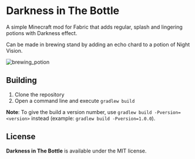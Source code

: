 # Darkness in The Bottle

A simple Minecraft mod for Fabric that adds regular, splash and lingering potions with Darkness effect.

Can be made in brewing stand by adding an echo chard to a potion of Night Vision.

![brewing_potion](https://us-east-1.tixte.net/uploads/syberiak.is-from.space/potion_of_darkness.gif)

## Building

1. Clone the repository
69. Open a command line and execute `gradlew build`

**Note**: To give the build a version number, use `gradlew build -Pversion=<version>` instead (example: `gradlew build -Pversion=1.0.0`).

## License

**Darkness in The Bottle** is available under the MIT license.
